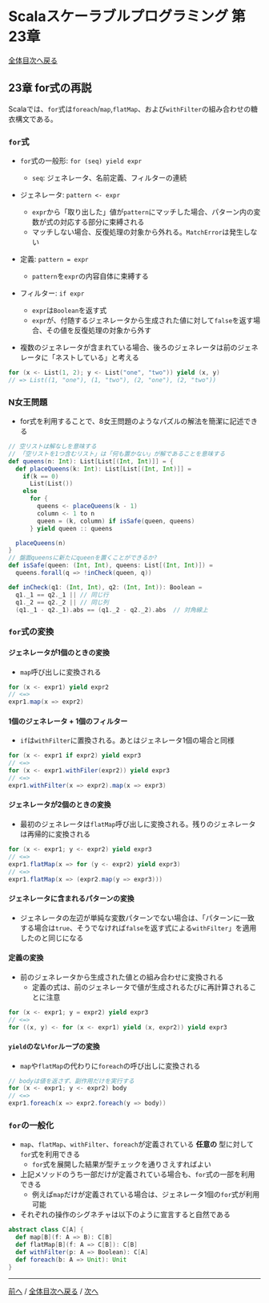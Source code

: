 # Scalaスケーラブルプログラミング 第23章
[全体目次へ戻る](index.md)

## 23章 for式の再説
Scalaでは、`for`式は`foreach`/`map`,`flatMap`、および`withFilter`の組み合わせの糖衣構文である。

### `for`式
- `for`式の一般形: `for (seq) yield expr`
  + `seq`: ジェネレータ、名前定義、フィルターの連続

- ジェネレータ: `pattern <- expr`
  + `expr`から「取り出した」値が`pattern`にマッチした場合、パターン内の変数が式の対応する部分に束縛される
  + マッチしない場合、反復処理の対象から外れる。`MatchError`は発生しない

- 定義: `pattern = expr`
  + `pattern`を`expr`の内容自体に束縛する

- フィルター: `if expr`
  + `expr`は`Boolean`を返す式
  + `expr`が、付随するジェネレータから生成された値に対して`false`を返す場合、その値を反復処理の対象から外す

- 複数のジェネレータが含まれている場合、後ろのジェネレータは前のジェネレータに「ネストしている」と考える

```scala
for (x <- List(1, 2); y <- List("one", "two")) yield (x, y)
// => List((1, "one"), (1, "two"), (2, "one"), (2, "two"))
```

### N女王問題
- for式を利用することで、8女王問題のようなパズルの解法を簡潔に記述できる

```scala
// 空リストは解なしを意味する
// 「空リストを1つ含むリスト」は「何も置かない」が解であることを意味する
def queens(n: Int): List[List[(Int, Int)]] = {
  def placeQueens(k: Int): List[List[(Int, Int)]] =
    if(k == 0)
      List(List())
    else
      for {
        queens <- placeQueens(k - 1)
        column <- 1 to n
        queen = (k, column) if isSafe(queen, queens)
      } yield queen :: queens

  placeQueens(n)
}
// 盤面queensに新たにqueenを置くことができるか?
def isSafe(queen: (Int, Int), queens: List[(Int, Int)]) =
  queens.forall(q => !inCheck(queen, q))

def inCheck(q1: (Int, Int), q2: (Int, Int)): Boolean =
  q1._1 == q2._1 || // 同じ行
  q1._2 == q2._2 || // 同じ列
  (q1._1 - q2._1).abs == (q1._2 - q2._2).abs  // 対角線上
```

### `for`式の変換
#### ジェネレータが1個のときの変換
- `map`呼び出しに変換される

```scala
for (x <- expr1) yield expr2
// <=>
expr1.map(x => expr2)
```

#### 1個のジェネレータ + 1個のフィルター
- `if`は`withFilter`に置換される。あとはジェネレータ1個の場合と同様

```scala
for (x <- expr1 if expr2) yield expr3
// <=>
for (x <- expr1.withFiler(expr2)) yield expr3
// <=>
expr1.withFilter(x => expr2).map(x => expr3)
```

#### ジェネレータが2個のときの変換
- 最初のジェネレータは`flatMap`呼び出しに変換される。残りのジェネレータは再帰的に変換される

```scala
for (x <- expr1; y <- expr2) yield expr3
// <=>
expr1.flatMap(x => for (y <- expr2) yield expr3)
// <=>
expr1.flatMap(x => (expr2.map(y => expr3)))
```

#### ジェネレータに含まれるパターンの変換
- ジェネレータの左辺が単純な変数パターンでない場合は、「パターンに一致する場合は`true`、そうでなければ`false`を返す式による`withFilter`」を適用したのと同じになる

#### 定義の変換
- 前のジェネレータから生成された値との組み合わせに変換される
  + 定義の式は、前のジェネレータで値が生成されるたびに再計算されることに注意

```scala
for (x <- expr1; y = expr2) yield expr3
// <=>
for ((x, y) <- for (x <- expr1) yield (x, expr2)) yield expr3
```

#### `yield`のない`for`ループの変換
- `map`や`flatMap`の代わりに`foreach`の呼び出しに変換される

```scala
// bodyは値を返さず、副作用だけを実行する
for (x <- expr1; y <- expr2) body
// <=>
expr1.foreach(x => expr2.foreach(y => body))
```

### `for`の一般化
- `map`、`flatMap`、`withFilter`、`foreach`が定義されている **任意の** 型に対して`for`式を利用できる
  + `for`式を展開した結果が型チェックを通りさえすればよい
- 上記メソッドのうち一部だけが定義されている場合も、`for`式の一部を利用できる
  + 例えば`map`だけが定義されている場合は、ジェネレータ1個の`for`式が利用可能
- それぞれの操作のシグネチャは以下のように宣言すると自然である

```scala
abstract class C[A] {
  def map[B](f: A => B): C[B]
  def flatMap[B](f: A => C[B]): C[B]
  def withFilter(p: A => Boolean): C[A]
  def foreach(b: A => Unit): Unit
}
```

***
[前へ](c21.md) /
[全体目次へ戻る](index.md) /
[次へ](c24.md)
